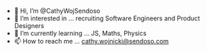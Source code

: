 - 👋 Hi, I’m @CathyWojSendoso
- 👀 I’m interested in ... recruiting Software Engineers and Product Designers
- 🌱 I’m currently learning ... JS, Maths, Physics 
- 📫 How to reach me ... cathy.wojnicki@sendoso.com

<!---
CathyWojSendoso/CathyWojSendoso is a ✨ special ✨ repository because its `README.md` (this file) appears on your GitHub profile.
You can click the Preview link to take a look at your changes.
--->
